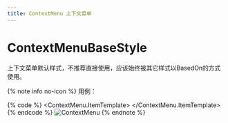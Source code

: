 ```yaml
---
title: ContextMenu 上下文菜单
---
```


# ContextMenuBaseStyle

上下文菜单默认样式，不推荐直接使用，应该始终被其它样式以BasedOn的方式使用。

{% note info no-icon %}
用例：

{% code %}
<ContextMenu ItemsSource="{Binding DataList}">
    <ContextMenu.ItemTemplate>
        <HierarchicalDataTemplate ItemsSource="{Binding DataList}">
            <TextBlock Text="{Binding Name}"/>
        </HierarchicalDataTemplate>
    </ContextMenu.ItemTemplate>
</ContextMenu>
{% endcode %}
![ContextMenu](https://raw.githubusercontent.com/NaBian/HandyControl/master/Resources/ContextMenu.png)
{% endnote %}